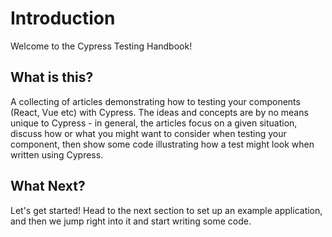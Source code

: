 # Introduction

Welcome to the Cypress Testing Handbook!

## What is this?

A collecting of articles demonstrating how to testing your components (React, Vue etc) with Cypress. The ideas and concepts are by no means unique to Cypress - in general, the articles focus on a given situation, discuss how or what you might want to consider when testing your component, then show some code illustrating how a test might look when written using Cypress.

## What Next?

Let's get started! Head to the next section to set up an example application, and then we jump right into it and start writing some code.
